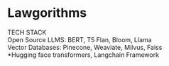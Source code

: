 # Lawgorithms
TECH STACK  
Open Source LLMS: BERT, T5 Flan, Bloom, Llama  
Vector Databases: Pinecone, Weaviate, Milvus, Faiss  
*Hugging face transformers, Langchain Framework
